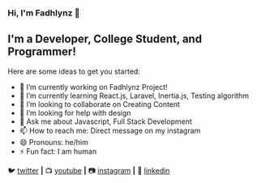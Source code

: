 ### Hi, I'm Fadhlynz 👋

## I'm a Developer, College Student, and Programmer!

Here are some ideas to get you started:

- 🔭 I’m currently working on Fadhlynz Project!
- 🌱 I’m currently learning React.js, Laravel, Inertia.js, Testing algorithm
- 👯 I’m looking to collaborate on Creating Content
- 🤔 I’m looking for help with design
- 💬 Ask me about Javascript, Full Stack Development
- 📫 How to reach me: Direct message on my instagram
- 😄 Pronouns: he/him
- ⚡ Fun fact: I am human

🐦 [twitter][twitter] **|** 
📺 [youtube][youtube] **|** 
📷 [instagram][instagram] **|** 
👔 [linkedin][linkedin]

[twitter]: https://twitter.com/FadhlyNurzaman
[youtube]: https://youtube.com/UCEp14FMmbnraHKcOFiEWOOg
[instagram]: https://instagram.com/fadhlynz
[linkedin]: https://linkedin.com/in/fadhlynz

